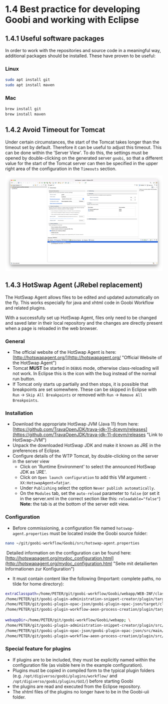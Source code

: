 # 1.4 Best practice for developing Goobi and working with Eclipse

## 1.4.1 Useful software packages
In order to work with the repositories and source code in a meaningful way, additional packages should be installed. These have proven to be useful:

### Linux

```bash
sudo apt install git
sudo apt install maven
```

### Mac

```bash
brew install git
brew install maven
```


## 1.4.2 Avoid Timeout for Tomcat
Under certain circumstances, the start of the Tomcat takes longer than the timeout set by default. Therefore it can be useful to adjust this timeout. This can be done within the 'Server View'. To do this, the settings must be opened by double-clicking on the generated server `goobi`, so that a different value for the start of the Tomcat server can then be specified in the upper right area of the configuration in the `Timeouts` section.

![Timeout](../../.gitbook/assets/dev_install_27.png)


## 1.4.3 HotSwap Agent (JRebel replacement)
The HotSwap Agent allows files to be edited and updated automatically on the fly. This works especially for java and xhtml code in Goobi Workflow and related plugins.

With a successfully set up HotSwap Agent, files only need to be changed and saved later in their local repository and the changes are directly present when a page is reloaded in the web browser.


### General
- The official website of the HotSwap Agent is here: [http://hotswapagent.org/](http://hotswapagent.org/ "Official Website of the HotSwap Agent")
- Tomcat **MUST** be started in `DEBUG` mode, otherwise class-reloading will not work. In Eclipse this is the icon with the bug instead of the normal run button.
- If Tomcat only starts up partially and then stops, it is possible that breakpoints are set somewhere. These can be skipped in Eclipse with `Run` -> `Skip All Breakpoints` or removed with `Run` -> `Remove All Breakpoints`.


### Installation
- Download the appropriate HotSwap JVM (Java 11) from here: [https://github.com/TravaOpenJDK/trava-jdk-11-dcevm/releases](https://github.com/TravaOpenJDK/trava-jdk-11-dcevm/releases "Link to HotSwap-JVM")
- Unpack the downloaded HotSwap JDK and make it known as JRE in the preferences of Eclipse.
- Configure details of the WTP Tomcat, by double-clicking on the server in the server view
  - Click on 'Runtime Environment' to select the announced HotSwap JDK as 'JRE'.
  - Click on `Open launch configuration` to add this VM argument: `-XX:HotswapAgent=fatjar`.
  - Under `Publishing` select the option `Never publish automatically`.
  - On the `Modules` tab, set the `auto-reload` parameter to `false` (or set it in the server.xml in the correct section like this: `reloadable="false"`) **Note:** the tab is at the bottom of the server edit view.


### Configuration
- Before commissioning, a configuration file named `hotswap-agent.properties` must be located inside the Goobi source folder:

```bash
nano ~/git/goobi-workflow/Goobi/src/hotswap-agent.properties
```
​
Detailed information on the configuration can be found here: [http://hotswapagent.org/mydoc_configuration.html](http://hotswapagent.org/mydoc_configuration.html "Seite mit detailierten Informationen zur Konfiguration")

- It must contain content like the following (Important: complete paths, no tilde for home directory):

```bash
extraClasspath=/home/PETER/git/goobi-workflow/Goobi/webapp/WEB-INF/classes/; \
/home/PETER/git/goobi-plugin-administration-snippet-creator/plugin/target/classes; \
/home/PETER/git/goobi-plugin-opac-json/goobi-plugin-opac-json/target/classes; \
/home/PETER/git/goobi-plugin-workflow-aeon-process-creation/plugin/target/classes;

webappDir=/home/PETER/git/goobi-workflow/Goobi/webapp; \
/home/PETER/git/goobi-plugin-administration-snippet-creator/plugin/src/main/resources/GUI/META-INF/resources; \
/home/PETER/git/goobi-plugin-opac-json/goobi-plugin-opac-json/src/main/resources/GUI/META-INF/resources; \
/home/PETER/git/goobi-plugin-workflow-aeon-process-creation/plugin/src/main/resources/GUI/META-INF/resources;
```

### Special feature for plugins
- If plugins are to be included, they must be explicitly named within the configuration file (as visible here in the example configuration).
- Plugins must be copied in compiled form to the typical plugin folders (e.g. `/opt/digiverso/goobi/plugins/workflow/` and `/opt/digiverso/goobi/plugins/GUI/`) before starting Goobi
- the plugins are read and executed from the Eclipse repository.
- The xhtml files of the plugins no longer have to be in the Goobi-uii folder.
